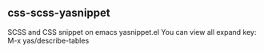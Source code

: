 css-scss-yasnippet
------------------
SCSS and CSS snippet on emacs yasnippet.el
You can view all expand key:
    M-x yas/describe-tables
